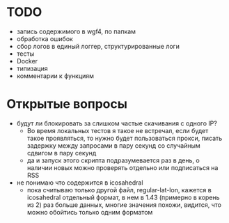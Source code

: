 # TODO
- запись содержимого в wgf4, по папкам
- обработка ошибок
- сбор логов в единый логгер, структурированные логи
- тесты
- Docker
- типизация
- комментарии к функциям

# Открытые вопросы
- будут ли блокировать за слишком частые скачивания с одного IP?
  - Во время локальных тестов я такое не встречал, если будет такое проявляться, то нужно будет пользоваться прокси,
писать задержку между запросами в пару секунд со случайным сдвигом в пару секунд
  - да и запуск этого скрипта подразумевается раз в день, о наличии новых можно проверять отдельно или подписаться на
RSS
- не понимаю что содержится в icosahedral
  - пока считываю только другой файл, regular-lat-lon, кажется в icosahedral отдельный формат, в нем в 1.43 
(примерно в корень из 2) раз больше данных, многие значения похожи, видится, что можно обойтись только одним форматом